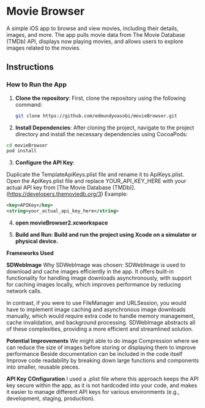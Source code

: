 # Movie Browser

A simple iOS app to browse and view movies, including their details, images, and more. The app pulls movie data from The Movie Database (TMDb) API, displays now playing movies, and allows users to explore images related to the movies.

## Instructions

### How to Run the App

1. **Clone the repository**:
   First, clone the repository using the following command:
   ```bash
   git clone https://github.com/edmundyoasobi/movieBrowser.git
   ```


2. **Install Dependencies**:
  After cloning the project, navigate to the project directory and install the necessary dependencies using CocoaPods:
```bash
cd movieBrowser
pod install
```

3. **Configure the API Key**:

Duplicate the TemplateApiKeys.plist file and rename it to ApiKeys.plist.
Open the ApiKeys.plist file and replace <string>YOUR_API_KEY_HERE</string> with your actual API key from [The Movie Database (TMDb)].(https://developers.themoviedb.org/3)
Example:

```xml
<key>APIKey</key>
<string>your_actual_api_key_here</string>
```

4. **open movieBrowser2.xcworkspace**

5. **Build and Run: Build and run the project using Xcode on a simulator or physical device.**


**Frameworks Used** 

**SDWebImage**
Why SDWebImage was chosen: SDWebImage is used to download and cache images efficiently in the app. It offers built-in functionality for handling image downloads asynchronously, with support for caching images locally, which improves performance by reducing network calls.

In contrast, if you were to use FileManager and URLSession, you would have to implement image caching and asynchronous image downloads manually, which would require extra code to handle memory management, cache invalidation, and background processing. SDWebImage abstracts all of these complexities, providing a more efficient and streamlined solution.


**Potential Improvements**
We might able to do image Compression where we can reduce the size of images before storing or displaying them to improve performance 
Beside documentation can be included in the code itself
Improve code readability by breaking down large functions and components into smaller, reusable pieces.

**API Key COnfiguration**
I used a .plist file where this approach keeps the API key secure within the app, as it is not hardcoded into your code, and makes it easier to manage different API keys for various environments (e.g., development, staging, production).
